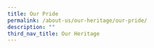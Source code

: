 ```yaml
---
title: Our Pride
permalink: /about-us/our-heritage/our-pride/
description: ""
third_nav_title: Our Heritage
---
```

